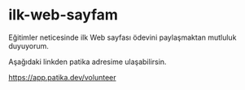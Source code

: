 # ilk-web-sayfam
Eğitimler neticesinde ilk Web sayfası ödevini paylaşmaktan mutluluk duyuyorum.

Aşağıdaki linkden patika adresime ulaşabilirsin.

https://app.patika.dev/volunteer
